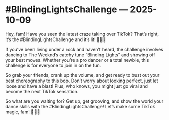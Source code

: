 # #BlindingLightsChallenge — 2025-10-09

Hey, fam! Have you seen the latest craze taking over TikTok? That’s right, it’s the #BlindingLightsChallenge and it’s lit! 🌟💃🎶 

If you’ve been living under a rock and haven’t heard, the challenge involves dancing to The Weeknd’s catchy tune “Blinding Lights” and showing off your best moves. Whether you’re a pro dancer or a total newbie, this challenge is for everyone to join in on the fun.

So grab your friends, crank up the volume, and get ready to bust out your best choreography to this bop. Don’t worry about looking perfect, just let loose and have a blast! Plus, who knows, you might just go viral and become the next TikTok sensation.

So what are you waiting for? Get up, get grooving, and show the world your dance skills with the #BlindingLightsChallenge! Let’s make some TikTok magic, fam! 💫🕺📱